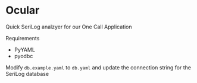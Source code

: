 # Ocular
Quick SeriLog analzyer for our One Call Application

Requirements
- PyYAML
- pyodbc

Modify `db.example.yaml` to `db.yaml` and update the connection string for the SeriLog database